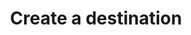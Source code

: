---
# -------------------------- #
#      ENDPOINT DETAILS      #
# -------------------------- #

content-type: "api-endpoint"
endpoint: "destinations"
key: "create-a-destination"
version: "4"


# -------------------------- #
#       METHOD DETAILS       #
# -------------------------- #

title: "Create a destination"
method: "post"
short-url: |
  /v{{ endpoint.version }}{{ object.endpoint-url }}
full-url: |
  {{ api.base-url }}{{ endpoint.short-url | flatify }}
short: "{{ api.core-objects.destinations.create.short }}"
description: "{{ api.core-objects.destinations.create.description | flatify }}"


# -------------------------- #
#       METHOD ARGUMENTS     #
# -------------------------- #

arguments:
  - name: "type"
    required: true
    type: "string"
    description: "{{ connect.common.attributes.destination-type | flatify }}"

  - name: "properties"
    required: true
    type: "object"
    description: "A [Destination Form Properties object]({{ api.form-properties.destination-forms.section }}) corresponding to the value of `type`."


# -------------------------- #
#           RETURNS          #
# -------------------------- #

returns: |
  If successful, the API will return a status of `200 OK` and a [Destination object]({{ api.core-objects.destinations.object }}) with a `report_card` property.

  The `report_card` property contains the [Destination Report Card object]({{ api.data-structures.report-cards.destination.section }}) for the destination's configuration status.


# ------------------------------ #
#   EXAMPLE REQUEST & RESPONSES  #
# ------------------------------ #

examples:
  - type: "Request"
    language: "json"
    subexamples:
      - type: "Create a PostgreSQL destination"
        code: |
          curl -X {{ endpoint.method | upcase }} {{ endpoint.full-url | flatify | strip_newlines }}
               -H "Authorization: Bearer <ACCESS_TOKEN>" 
               -H "Content-Type: application/json"
               -d "{
                    "type":"postgres",
                    "properties": {
                      "host":"<HOST>",
                      "port":"5432",
                      "username":"<USERNAME>",
                      "database":"<DATABASE>",
                      "password":"<PASSWORD>",
                      "ssl":false
                      }
                   }"


  - type: "Response"
    language: "json"
    subexamples:
      - type: "PostgreSQL destination response"
        code: |
          {
            "properties": {
              "database": "<DATABASE>",
              "host": "<HOST>",
              "port": "5432",
              "username": "<USERNAME>"
            },
            "updated_at": "2019-01-09T22:16:23Z",
            "check_job_name": null,
            "name": "Default Warehouse",
            "type": "postgres",
            "deleted_at": null,
            "system_paused_at": null,
            "stitch_client_id": <CLIENT_ID>,
            "paused_at": null,
            "id": <DESTINATION_ID>,
            "created_at": "2019-01-09T22:16:23Z",
            "report_card": {
              "type": "postgres",
              "current_step": 1,
              "steps": [
                {
                  "type": "form",
                  "properties": [
                    {
                      "name": "database",
                      "is_required": true,
                      "provided": true,
                      "is_credential": false,
                      "system_provided": false,
                      "json_schema": {
                        "type": "string"
                      }
                    },
                    {
                      "name": "encryption_host",
                      "is_required": false,
                      "provided": false,
                      "is_credential": false,
                      "system_provided": false,
                      "json_schema": {
                        "anyOf": [
                          {
                            "type": "string",
                            "format": "ipv4"
                          },
                          {
                            "type": "string",
                            "format": "ipv6"
                          },
                          {
                            "type": "string",
                            "format": "hostname"
                          }
                        ]
                      }
                    },
                    {
                      "name": "encryption_port",
                      "is_required": false,
                      "provided": false,
                      "is_credential": false,
                      "system_provided": false,
                      "json_schema": {
                        "type": "string",
                        "pattern": "^\\d+$"
                      }
                    },
                    {
                      "name": "encryption_type",
                      "is_required": true,
                      "provided": false,
                      "is_credential": false,
                      "system_provided": false,
                      "json_schema": {
                        "type": "string",
                        "pattern": "^(ssh|none)$"
                      }
                    },
                    {
                      "name": "encryption_username",
                      "is_required": false,
                      "provided": false,
                      "is_credential": false,
                      "system_provided": false,
                      "json_schema": {
                        "type": "string"
                      }
                    },
                    {
                      "name": "host",
                      "is_required": true,
                      "provided": true,
                      "is_credential": false,
                      "system_provided": false,
                      "json_schema": {
                        "anyOf": [
                          {
                            "type": "string",
                            "format": "ipv4"
                          },
                          {
                            "type": "string",
                            "format": "ipv6"
                          },
                          {
                            "type": "string",
                            "format": "hostname"
                          }
                        ]
                      }
                    },
                    {
                      "name": "password",
                      "is_required": true,
                      "provided": true,
                      "is_credential": true,
                      "system_provided": false,
                      "json_schema": {
                        "type": "string"
                      }
                    },
                    {
                      "name": "port",
                      "is_required": true,
                      "provided": true,
                      "is_credential": false,
                      "system_provided": false,
                      "json_schema": {
                        "type": "string",
                        "pattern": "^\\d+$"
                      }
                    },
                    {
                      "name": "ssl",
                      "is_required": true,
                      "provided": false,
                      "is_credential": false,
                      "system_provided": false,
                      "json_schema": {
                        "type": "boolean"
                      }
                    },
                    {
                      "name": "sslrootcert",
                      "is_required": false,
                      "provided": false,
                      "is_credential": false,
                      "system_provided": false,
                      "json_schema": {
                        "type": "string"
                      }
                    },
                    {
                      "name": "username",
                      "is_required": true,
                      "provided": true,
                      "is_credential": false,
                      "system_provided": false,
                      "json_schema": {
                        "type": "string"
                      }
                    }
                  ]
                },
                {
                  "type": "fully_configured",
                  "properties": []
                }
              ]
            }
          }
  - type: "Errors"
---